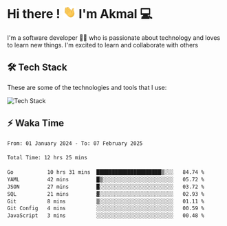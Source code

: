 # Hi there ! <img src="https://github.com/ABSphreak/ABSphreak/blob/master/gifs/Hi.gif" width="30"> I'm Akmal  💻

I'm a software developer 👨‍💻 who is passionate about technology and loves to learn new things. I'm excited to learn and collaborate with others

## 🛠️ Tech Stack

These are some of the technologies and tools that I use:

![Tech Stack](https://skillicons.dev/icons?i=typescript,nodejs,javascript,express,nest,sequelize,go,rabbitmq,python,solidity,react,vue,next,nuxtjs,webpack,vite,tailwindcss,bootstrap,css,scss,html,vercel,firebase,heroku,netlify,docker,postgresql,mongodb,redis,mysql,graphql,git,github,gitlab,vscode,figma,postman,pytorch,tensorflow,bash)

## ⚡ Waka Time
<!--START_SECTION:waka-->

```txt
From: 01 January 2024 - To: 07 February 2025

Total Time: 12 hrs 25 mins

Go           10 hrs 31 mins  █████████████████████▒░░░   84.74 %
YAML         42 mins         █▒░░░░░░░░░░░░░░░░░░░░░░░   05.72 %
JSON         27 mins         █░░░░░░░░░░░░░░░░░░░░░░░░   03.72 %
SQL          21 mins         ▓░░░░░░░░░░░░░░░░░░░░░░░░   02.93 %
Git          8 mins          ▒░░░░░░░░░░░░░░░░░░░░░░░░   01.11 %
Git Config   4 mins          ░░░░░░░░░░░░░░░░░░░░░░░░░   00.59 %
JavaScript   3 mins          ░░░░░░░░░░░░░░░░░░░░░░░░░   00.48 %
```

<!--END_SECTION:waka-->


